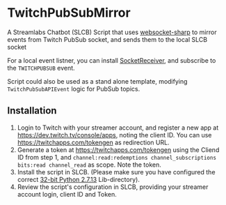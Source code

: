 # TwitchPubSubMirror

A Streamlabs Chatbot (SLCB) Script that uses [websocket-sharp](https://github.com/sta/websocket-sharp) to mirror events from Twitch PubSub socket, and sends them to the local SLCB socket

For a local event listner, you can install [SocketReceiver](https://github.com/nossebro/SocketReceiver), and subscribe to the `TWITCHPUBSUB` event.

Script could also be used as a stand alone template, modifying `TwitchPubSubAPIEvent` logic for PubSub topics.

## Installation

1. Login to Twitch with your streamer account, and register a new app at <https://dev.twitch.tv/console/apps>, noting the client ID. You can use <https://twitchapps.com/tokengen> as redirection URL.
2. Generate a token at <https://twitchapps.com/tokengen> using the Cliend ID from step 1, and `channel:read:redemptions channel_subscriptions bits:read channel_read` as scope. Note the token.
3. Install the script in SLCB. (Please make sure you have configured the correct [32-bit Python 2.7.13](https://www.python.org/ftp/python/2.7.13/python-2.7.13.msi) Lib-directory).
4. Review the script's configuration in SLCB, providing your streamer account login, client ID and Token.

